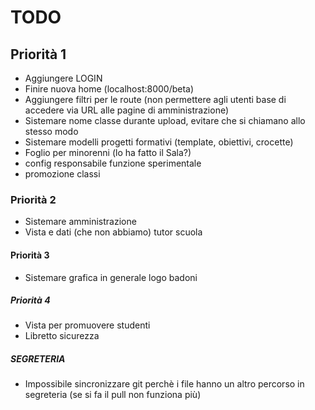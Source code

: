 # TODO

## Priorità 1
* Aggiungere LOGIN
* Finire nuova home (localhost:8000/beta)
* Aggiungere filtri per le route (non permettere agli utenti base di accedere via URL alle pagine di amministrazione)
* Sistemare nome classe durante upload, evitare che si chiamano allo stesso modo
* Sistemare modelli progetti formativi (template, obiettivi, crocette)
* Foglio per minorenni (lo ha fatto il Sala?)
* config responsabile funzione sperimentale
* promozione classi

### Priorità 2
* Sistemare amministrazione
* Vista e dati (che non abbiamo) tutor scuola

#### Priorità 3
* Sistemare grafica in generale logo badoni

##### Priorità 4
* Vista per promuovere studenti
* Libretto sicurezza





##### SEGRETERIA 
* Impossibile sincronizzare git perchè i file hanno un altro percorso in segreteria (se si fa il pull non funziona più)